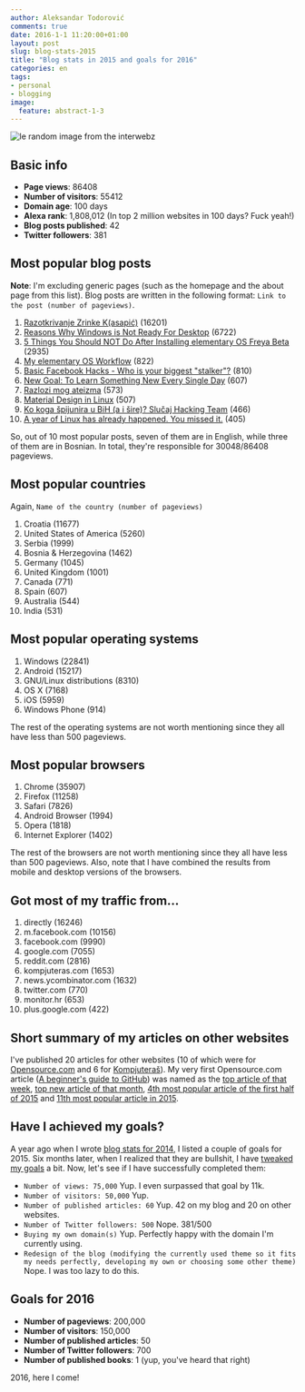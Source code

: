 ```yaml
---
author: Aleksandar Todorović
comments: true
date: 2016-1-1 11:20:00+01:00
layout: post
slug: blog-stats-2015
title: "Blog stats in 2015 and goals for 2016"
categories: en
tags:
- personal
- blogging
image:
  feature: abstract-1-3
---
```


![le random image from the interwebz](http://www.pardot.com/content/uploads/2014/12/shutterstock_210057190.jpg)

## Basic info

* **Page views**: 86408
* **Number of visitors**: 55412
* **Domain age**: 100 days
* **Alexa rank**: 1,808,012 (In top 2 million websites in 100 days? Fuck yeah!)
* **Blog posts published**: 42
* **Twitter followers**: 381

## Most popular blog posts

**Note**: I'm excluding generic pages (such as the homepage and the about page from this list). Blog posts are written in the following format: `Link to the post (number of pageviews)`.

1. [Razotkrivanje Zrinke K(asapić)](https://blog.r3bl.me/bs/zrinka-k/index.html) (16201)
2. [Reasons Why Windows is Not Ready For Desktop](https://blog.r3bl.me/en/why-windows-is-not-ready-for-desktop/) (6722)
3. [5 Things You Should NOT Do After Installing elementary OS Freya Beta](https://blog.r3bl.me/en/things-NOT-to-do-after-installing-freya-beta/index.html) (2935)
4. [My elementary OS Workflow](https://blog.r3bl.me/en/elementary-os-workflow/index.html) (822)
5. [Basic Facebook Hacks - Who is your biggest "stalker"?](https://blog.r3bl.me/en/facebook-hack-no1/index.html) (810)
6. [New Goal: To Learn Something New Every Single Day](https://blog.r3bl.me/en/learn-something-every-day/index.html) (607)
7. [Razlozi mog ateizma](https://blog.r3bl.me/bs/razlozi-iza-mog-ateizma/index.html) (573)
8. [Material Design in Linux](https://blog.r3bl.me/en/material-design-in-linux/index.html) (507)
9. [Ko koga špijunira u BiH (a i šire)? Slučaj Hacking Team](https://blog.r3bl.me/bs/spijunaza-u-regiji-1/index.html) (466)
10. [A year of Linux has already happened. You missed it.](https://blog.r3bl.me/en/year-of-linux/index.html) (405)

So, out of 10 most popular posts, seven of them are in English, while three of them are in Bosnian. In total, they're responsible for 30048/86408 pageviews.

## Most popular countries

Again, `Name of the country (number of pageviews)`

1. Croatia (11677)
2. United States of America (5260)
3. Serbia (1999)
4. Bosnia & Herzegovina (1462)
5. Germany (1045)
6. United Kingdom (1001)
7. Canada (771)
8. Spain (607)
9. Australia (544)
10. India (531)

## Most popular operating systems

1. Windows (22841)
2. Android (15217)
3. GNU/Linux distributions (8310)
5. OS X (7168)
4. iOS (5959)
6. Windows Phone (914)

The rest of the operating systems are not worth mentioning since they all have less than 500 pageviews.

## Most popular browsers

1. Chrome (35907)
2. Firefox (11258)
3. Safari (7826)
4. Android Browser (1994)
5. Opera (1818)
6. Internet Explorer (1402)

The rest of the browsers are not worth mentioning since they all have less than 500 pageviews. Also, note that I have combined the results from mobile and desktop versions of the browsers.

## Got most of my traffic from...

1. directly (16246)
2. m.facebook.com (10156)
3. facebook.com (9990)
4. google.com (7055)
5. reddit.com (2816)
6. kompjuteras.com (1653)
7. news.ycombinator.com (1632)
8. twitter.com (770)
9. monitor.hr (653)
10. plus.google.com (422)

## Short summary of my articles on other websites

I've published 20 articles for other websites (10 of which were for [Opensource.com](https://opensource.com/) and 6 for [Kompjuteraš](https://kompjuteras.com/)). My very first Opensource.com article ([A beginner's guide to GitHub](https://opensource.com/life/15/2/beginners-guide-github?sc_cid=70160000000x3wTAAQ)) was named as the [top article of that week](https://opensource.com/life/15/2/top-5-articles-week-february-20), [top new article of that month](https://opensource.com/life/15/2/community-report-february-2015), [4th most popular article of the first half of 2015](https://opensource.com/life/15/6/top-25-articles-2015-so-far) and [11th most popular article in 2015](https://opensource.com/life/15/12/top-20-open-source-stories-2015).

## Have I achieved my goals?

A year ago when I wrote [blog stats for 2014](https://blog.r3bl.me/en/blog-stats-2014/), I listed a couple of goals for 2015. Six months later, when I realized that they are bullshit, I have [tweaked my goals](https://blog.r3bl.me/en/first-half-of-2015-stats/) a bit. Now, let's see if I have successfully completed them:

* `Number of views: 75,000` Yup. I even surpassed that goal by 11k.
* `Number of visitors: 50,000` Yup.
* `Number of published articles: 60` Yup. 42 on my blog and 20 on other websites.
* `Number of Twitter followers: 500` Nope. 381/500
* `Buying my own domain(s)` Yup. Perfectly happy with the domain I'm currently using.
* `Redesign of the blog (modifying the currently used theme so it fits my needs perfectly, developing my own or choosing some other theme)` Nope. I was too lazy to do this.

## Goals for 2016

* **Number of pageviews**: 200,000
* **Number of visitors**: 150,000
* **Number of published articles**: 50
* **Number of Twitter followers**: 700
* **Number of published books**: 1 (yup, you've heard that right)

2016, here I come!

